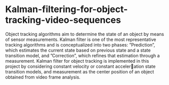 # Kalman-filtering-for-object-tracking-video-sequences

Object tracking algorithms aim to determine the state of an object by means of sensor measurements. Kalman filter is one of the most representative tracking algorithms and is conceptualized into two phases: ”Prediction”, which estimates the current state based on previous state and a state transition model, and ”Correction”, which refines that estimation through a measurement. Kalman filter for object tracking is implemented in this project by considering constant velocity or constant acceleration state transition models, and measurement as the center position of an object obtained from video frame analysis.
